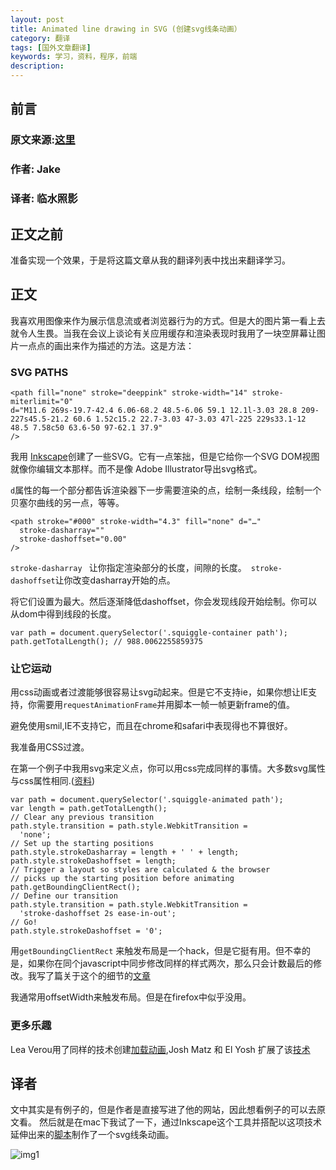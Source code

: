 ```yaml
---
layout: post
title: Animated line drawing in SVG (创建svg线条动画）
category: 翻译
tags: [国外文章翻译]
keywords: 学习，资料，程序，前端
description: 
---
```


## 前言

### 原文来源:[这里](https://jakearchibald.com/2013/animated-line-drawing-svg/)

### 作者: Jake

### 译者: 临水照影


## 正文之前

准备实现一个效果，于是将这篇文章从我的翻译列表中找出来翻译学习。


## 正文

我喜欢用图像来作为展示信息流或者浏览器行为的方式。但是大的图片第一看上去就令人生畏。当我在会议上谈论有关应用缓存和渲染表现时我用了一块空屏幕让图片一点点的画出来作为描述的方法。这是方法：
    
### SVG PATHS

    <path fill="none" stroke="deeppink" stroke-width="14" stroke-miterlimit="0"
    d="M11.6 269s-19.7-42.4 6.06-68.2 48.5-6.06 59.1 12.1l-3.03 28.8 209-227s45.5-21.2 60.6 1.52c15.2 22.7-3.03 47-3.03 47l-225 229s33.1-12 48.5 7.58c50 63.6-50 97-62.1 37.9"
    />
    
我用 [Inkscape](https://inkscape.org/zh-tw/)创建了一些SVG。它有一点笨拙，但是它给你一个SVG DOM视图就像你编辑文本那样。而不是像 Adobe Illustrator导出svg格式。

`d`属性的每一个部分都告诉渲染器下一步需要渲染的点，绘制一条线段，绘制一个贝塞尔曲线的另一点，等等。

    <path stroke="#000" stroke-width="4.3" fill="none" d="…"
      stroke-dasharray=""
      stroke-dashoffset="0.00"
    />
  
`stroke-dasharray ` 让你指定渲染部分的长度，间隙的长度。` stroke-dashoffset`让你改变dasharray开始的点。

将它们设置为最大。然后逐渐降低dashoffset，你会发现线段开始绘制。你可以从dom中得到线段的长度。
    
    var path = document.querySelector('.squiggle-container path');
    path.getTotalLength(); // 988.0062255859375

### 让它运动

用css动画或者过渡能够很容易让svg动起来。但是它不支持ie，如果你想让IE支持，你需要用`requestAnimationFrame`并用脚本一帧一帧更新frame的值。

避免使用smil,IE不支持它，而且在chrome和safari中表现得也不算很好。

我准备用CSS过渡。

在第一个例子中我用svg来定义点，你可以用css完成同样的事情。大多数svg属性与css属性相同.([资料](http://www.w3.org/TR/SVG/styling.html))

    var path = document.querySelector('.squiggle-animated path');
    var length = path.getTotalLength();
    // Clear any previous transition
    path.style.transition = path.style.WebkitTransition =
      'none';
    // Set up the starting positions
    path.style.strokeDasharray = length + ' ' + length;
    path.style.strokeDashoffset = length;
    // Trigger a layout so styles are calculated & the browser
    // picks up the starting position before animating
    path.getBoundingClientRect();
    // Define our transition
    path.style.transition = path.style.WebkitTransition =
      'stroke-dashoffset 2s ease-in-out';
    // Go!
    path.style.strokeDashoffset = '0';

用`getBoundingClientRect` 来触发布局是一个hack，但是它挺有用。但不幸的是，如果你在同个javascript中同步修改同样的样式两次，那么只会计数最后的修改。我写了篇关于这个的细节的[文章](http://coding.smashingmagazine.com/2013/03/04/animating-web-gonna-need-bigger-api/)

我通常用offsetWidth来触发布局。但是在firefox中似乎没用。

### 更多乐趣

 Lea Verou用了同样的技术创建[加载动画](http://dabblet.com/gist/6089395),Josh Matz 和 El Yosh 扩展了该[技术](http://dabblet.com/gist/6089409)


## 译者

文中其实是有例子的，但是作者是直接写进了他的网站，因此想看例子的可以去原文看。
然后就是在mac下我试了一下，通过Inkscape这个工具并搭配以这项技术延伸出来的[脚本](https://github.com/ConnorAtherton/walkway/)制作了一个svg线条动画。

![img1](http://7s1say.com1.z0.glb.clouddn.com//xxx.gif)








